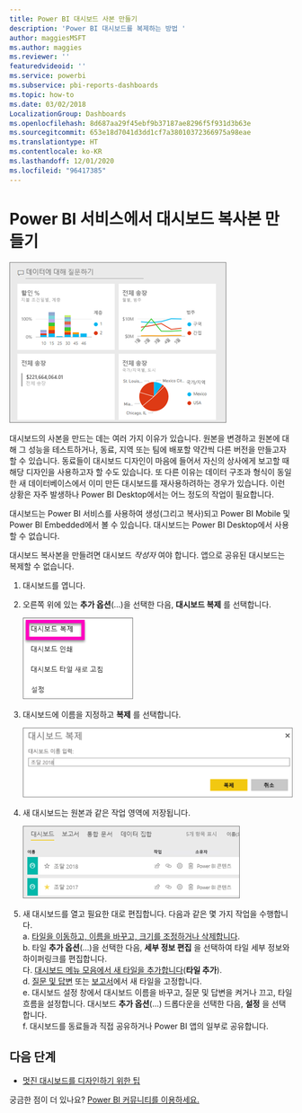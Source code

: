 ```yaml
---
title: Power BI 대시보드 사본 만들기
description: 'Power BI 대시보드를 복제하는 방법 '
author: maggiesMSFT
ms.author: maggies
ms.reviewer: ''
featuredvideoid: ''
ms.service: powerbi
ms.subservice: pbi-reports-dashboards
ms.topic: how-to
ms.date: 03/02/2018
LocalizationGroup: Dashboards
ms.openlocfilehash: 8d687aa29f45ebf9b37187ae8296f5f931d3b63e
ms.sourcegitcommit: 653e18d7041d3dd1cf7a38010372366975a98eae
ms.translationtype: HT
ms.contentlocale: ko-KR
ms.lasthandoff: 12/01/2020
ms.locfileid: "96417385"
---
```

# <a name="create-a-copy-of-a-dashboard-in-power-bi-service"></a>Power BI 서비스에서 대시보드 복사본 만들기
![대시보드](media/service-dashboard-copy/power-bi-dashboard.png)

 대시보드의 사본을 만드는 데는 여러 가지 이유가 있습니다. 원본을 변경하고 원본에 대해 그 성능을 테스트하거나, 동료, 지역 또는 팀에 배포할 약간씩 다른 버전을 만들고자 할 수 있습니다. 동료들이 대시보드 디자인이 마음에 들어서 자신의 상사에게 보고할 때 해당 디자인을 사용하고자 할 수도 있습니다. 또 다른 이유는 데이터 구조과 형식이 동일한 새 데이터베이스에서 이미 만든 대시보드를 재사용하려하는 경우가 있습니다. 이런 상황은 자주 발생하나 Power BI Desktop에서는 어느 정도의 작업이 필요합니다. 

대시보드는 Power BI 서비스를 사용하여 생성(그리고 복사)되고 Power BI Mobile 및 Power BI Embedded에서 볼 수 있습니다.  대시보드는 Power BI Desktop에서 사용할 수 없습니다. 

대시보드 복사본을 만들려면 대시보드 *작성자* 여야 합니다. 앱으로 공유된 대시보드는 복제할 수 없습니다.

1. 대시보드를 엽니다.
2. 오른쪽 위에 있는 **추가 옵션**(...)을 선택한 다음, **대시보드 복제** 를 선택합니다.
   
   ![줄임표 메뉴](media/service-dashboard-copy/power-bi-dulicate.png)
3. 대시보드에 이름을 지정하고 **복제** 를 선택합니다. 
   
   ![대시보드 복제 대화 상자](media/service-dashboard-copy/power-bi-name.png)
4. 새 대시보드는 원본과 같은 작업 영역에 저장됩니다. 
   
   ![대시보드 탭](media/service-dashboard-copy/power-bi-copied.png)

5.    새 대시보드를 열고 필요한 대로 편집합니다. 다음과 같은 몇 가지 작업을 수행합니다.    
    a. [타일을 이동하고, 이름을 바꾸고, 크기를 조정하거나 삭제합니다](service-dashboard-edit-tile.md).  
    b. 타일 **추가 옵션**(...)을 선택한 다음, **세부 정보 편집** 을 선택하여 타일 세부 정보와 하이퍼링크를 편집합니다.  
    다. [대시보드 메뉴 모음에서 새 타일을 추가합니다](service-dashboard-add-widget.md)(**타일 추가**).  
    d. [질문 및 답변](service-dashboard-pin-tile-from-q-and-a.md) 또는 [보고서](service-dashboard-pin-tile-from-report.md)에서 새 타일을 고정합니다.  
    e. 대시보드 설정 창에서 대시보드 이름을 바꾸고, 질문 및 답변을 켜거나 끄고, 타일 흐름을 설정합니다.  대시보드 **추가 옵션**(...) 드롭다운을 선택한 다음, **설정** 을 선택합니다.  
    f. 대시보드를 동료들과 직접 공유하거나 Power BI 앱의 일부로 공유합니다. 


## <a name="next-steps"></a>다음 단계
* [멋진 대시보드를 디자인하기 위한 팁](service-dashboards-design-tips.md) 

궁금한 점이 더 있나요? [Power BI 커뮤니티를 이용하세요.](https://community.powerbi.com/)

